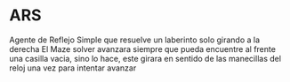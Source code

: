 # ARS
Agente de Reflejo Simple que resuelve un laberinto solo girando a la derecha
El Maze solver avanzara siempre que pueda encuentre al frente una casilla vacia, sino lo hace, este girara en sentido de las manecillas del reloj una vez para intentar avanzar